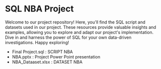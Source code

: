 # SQL NBA Project

Welcome to our project repository! Here, you'll find the SQL script and datasets used in our project. These resources provide valuable insights and examples, allowing you to explore and adapt our project's implementation. Dive in and harness the power of SQL for your own data-driven investigations. Happy exploring!

- Final Project.sql : SCRIPT NBA
- NBA.pptx : Project Power Point presentation
- NBA_Dataaset.xlsx : DATASET NBA
